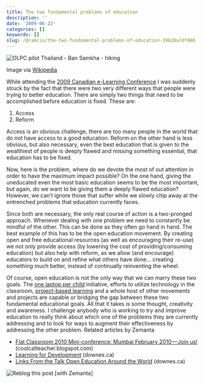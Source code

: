 ```yaml
---
title: The two fundamental problems of education
description: ''
date: '2009-06-22'
categories: []
keywords: []
slug: /@ramcio/the-two-fundamental-problems-of-education-39628a7df06b
---
```


![OLPC pilot Thailand - Ban Samkha - hiking](https://cdn-images-1.medium.com/max/800/0*RTLy4x7_HD_MPU1K.jpg)

Image via [Wikipedia](http://commons.wikipedia.org/wiki/Image:OLPC_pilot_Thailand_-_Ban_Samkha_06.jpg)

While attending the [2009 Canadian e-Learning Conference](http://www.celc2009.ca/) I was suddenly struck by the fact that there were two very different ways that people were trying to better education. There are simply two things that need to be accomplished before education is fixed. These are:

1.  Access
2.  Reform

Access is an obvious challenge, there are too many people in the world that do not have access to a good education. Reform on the other hand is less obvious, but also necessary, even the best education that is given to the wealthiest of people is deeply flawed and missing something essential, that education has to be fixed.

Now, here is the problem, where do we devote the most of out attention in order to have the maximum impact possible? On the one hand, giving the uneducated even the most basic education seems to be the most important, but again, do we want to be giving them a deeply flawed education? However, we can’t ignore those that suffer while we slowly chip away at the entrenched problems that education currently faces.

Since both are necessary, the only real course of action is a two-pronged approach. Whenever dealing with one problem we need to constantly be mindful of the other. This can be done as they often go hand in hand. The best example of this has to be the open education movement. By creating open and free educational resources (as well as encouraging their re-use) we not only provide access (by lowering the cost of providing/consuming education) but also help with reform, as we allow (and encourage) educators to build on and refine what others have done… creating something much better, instead of continually reinventing the wheel.

Of course, open education is not the only way that we can marry these two goals. The [one laptop per child](http://www.laptop.org/ "One Laptop per Child") initiative, efforts to utilize technology in the classroom, [project-based learning](http://en.wikipedia.org/wiki/Project-based_learning "Project-based learning") and a whole host of other movements and projects are capable or bridging the gap between these two fundamental educational goals. All that it takes is some thought, creativity and awareness. I challenge anybody who is working to try and improve education to really think about which one of the problems they are currently addressing and to look for ways to augment their effectiveness by addressing the other problem.
Related articles by Zemanta

*   [Flat Classroom 2010 Mini-conference: Mumbai February 2010 — Join us!](http://coolcatteacher.blogspot.com/2009/05/flat-classroom-2010-mini-conference.html) (coolcatteacher.blogspot.com)
*   [Learning for Development](http://www.downes.ca/cgi-bin/page.cgi?post=49195) (downes.ca)
*   [Links From the Talk Open Education Around the World](http://www.downes.ca/cgi-bin/page.cgi?post=48124) (downes.ca)

![Reblog this post [with Zemanta]](https://cdn-images-1.medium.com/max/800/0*mw5y7jUCDbHuZcVE.)